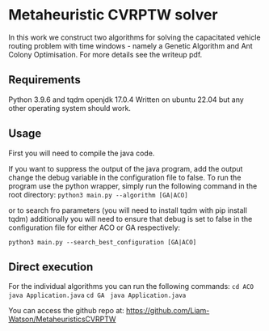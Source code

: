 # Metaheuristic CVRPTW solver 
In this work we construct two algorithms for solving the capacitated vehicle routing problem with time windows - namely a Genetic Algorithm and Ant Colony Optimisation.
For more details see the writeup pdf.

## Requirements
Python 3.9.6 and tqdm
openjdk 17.0.4
Written on ubuntu 22.04 but any other operating system should work. 

## Usage
First you will need to compile the java code.

If you want to suppress the output of the java program, add the output change the debug variable in the configuration file to false. 
To run the program use the python wrapper, simply run the following command in the root directory:
`python3 main.py --algorithm [GA|ACO]`

or to search fro parameters (you will need to install tqdm with pip install tqdm) additionally you will need to ensure that debug is set to false in the configuration file for either ACO or  GA respectively:

```python3 main.py --search_best_configuration [GA|ACO]```

## Direct execution

For the individual algorithms you can run the following commands:
```cd ACO```
``` java Application.java```
```cd GA```
``` java Application.java```


You can access the github repo at: https://github.com/Liam-Watson/MetaheuristicsCVRPTW

